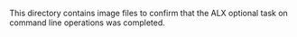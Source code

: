 This directory contains image files to confirm that the ALX optional task on command line operations was completed.